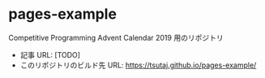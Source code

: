 # pages-example
Competitive Programming Advent Calendar 2019 用のリポジトリ

* 記事 URL: [TODO]
* このリポジトリのビルド先 URL: https://tsutaj.github.io/pages-example/

